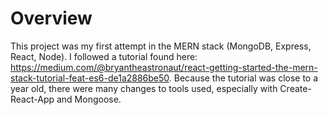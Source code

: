 # Overview
This project was my first attempt in the MERN stack (MongoDB, Express, React, Node).  I followed a tutorial found here: https://medium.com/@bryantheastronaut/react-getting-started-the-mern-stack-tutorial-feat-es6-de1a2886be50.  Because the tutorial was close to a year old, there were many changes to tools used, especially with Create-React-App and Mongoose.
